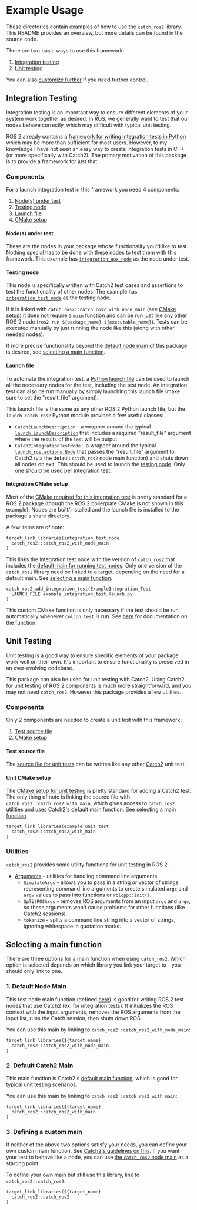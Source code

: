 # Example Usage
These directories contain examples of how to use the `catch_ros2` library. This README provides an overview, but more details can be found in the source code.

There are two basic ways to use this framework:
1. [Integration testing](#integration-testing)
2. [Unit testing](#unit-testing)

You can also [customize further](#selecting-a-main-function) if you need further control.

## Integration Testing
Integration testing is an important way to ensure different elements of your system work together as desired. In ROS, we generally want to test that our nodes behave correctly, which may difficult with typical unit testing.

ROS 2 already contains a [framework for writing integration tests in Python](https://github.com/ros2/launch/tree/rolling/launch_testing) which may be more than sufficient for most users. However, to my knowledge I have not seen an easy way to create integration tests in C++ (or more specifically with Catch2). The primary motivation of this package is to provide a framework for just that.

### Components
For a launch integration test in this framework you need 4 components:
1. [Node(s) under test](#nodes-under-test)
2. [Testing node](#testing-node)
3. [Launch file](#launch-file)
4. [CMake setup](#integration-cmake-setup)

#### Node(s) under test
These are the nodes in your package whose functionality you'd like to test. Nothing special has to be done with these nodes to test them with this framework. This example has [`integration_aux_node`](integration_test/integration_aux_node.cpp) as the node under test.

#### Testing node
This node is specifically written with Catch2 test cases and assertions to test the functionality of other nodes. The example has [`integration_test_node`](integration_test/integration_test_node.cpp) as the testing node.

If it is linked with `catch_ros2::catch_ros2_with_node_main` (see [CMake setup](#integration-cmake-setup)) it does not require a `main` function and can be run just like any other ROS 2 node (`ros2 run ${package_name} ${executable_name}`). Tests can be executed manually by just running the node like this (along with other needed nodes).

If more precise functionality beyond the [default node main](../src/main.cpp) of this package is desired, see [selecting a main function](#selecting-a-main-function).

#### Launch file
To automate the integration test, a [Python launch file](integration_test/example_integration_test.launch.py) can be used to launch all the necessary nodes for the test, including the test node. An integration test can also be run manually by simply launching this launch file (make sure to set the "result_file" argument).

This launch file is the same as any other ROS 2 Python launch file, but the `launch_catch_ros2` Python module provides a few useful classes:
- `Catch2LaunchDescription` - a wrapper around the typical [`launch.LaunchDescription`](https://github.com/ros2/launch/blob/rolling/launch/launch/launch_description.py) that includes a required "result_file" argument where the results of the test will be output.
- `Catch2IntegrationTestNode` - a wrapper around the typical [`launch_ros.actions.Node`](https://github.com/ros2/launch_ros/blob/rolling/launch_ros/launch_ros/actions/node.py) that passes the "result_file" argument to Catch2 (via the default `catch_ros2` node main function) and shuts down all nodes on exit. This should be used to launch the [testing node](#testing-node). Only one should be used per integration test.

#### Integration CMake setup
Most of the [CMake required for this integration test](integration_test/CMakeLists.txt) is pretty standard for a ROS 2 package (though the ROS 2 boilerplate CMake is not shown in this example). Nodes are built/installed and the launch file is installed to the package's share directory.

A few items are of note:
```
target_link_libraries(integration_test_node
  catch_ros2::catch_ros2_with_node_main
)
```
This links the integration test node with the version of `catch_ros2` that includes the [default main for running test nodes](../src/main.cpp). Only one version of the `catch_ros2` library need be linked to a target, depending on the need for a default main. See [selecting a main function](#selecting-a-main-function).

```
catch_ros2_add_integration_test(ExampleIntegration_Test
  LAUNCH_FILE example_integration_test.launch.py
)
```
This custom CMake function is only necessary if the test should be run automatically whenever `colcon test` is run. See [here](../cmake/catch_ros2_add_integration_test.cmake) for documentation on the function.

## Unit Testing
Unit testing is a good way to ensure specific elements of your package work well on their own. It's important to ensure functionality is preserved in an ever-evolving codebase.

This package can also be used for unit testing with Catch2. Using Catch2 for unit testing of ROS 2 components is much more straightforward, and you may not need `catch_ros2`. However this package provides a few utilities.

### Components
Only 2 components are needed to create a unit test with this framework:
1. [Test source file](#test-source-file)
2. [CMake setup](#unit-cmake-setup)

#### Test source file
The [source file for unit tests](unit_test/example_unit_test.cpp) can be written like any other [Catch2](https://github.com/catchorg/Catch2) unit test.

#### Unit CMake setup
The [CMake setup for unit testing](unit_test/CMakeLists.txt) is pretty standard for adding a Catch2 test. The only thing of note is linking the source file with `catch_ros2::catch_ros2_with_main`, which gives access to `catch_ros2` utilities and uses Catch2's default main function. See [selecting a main function](#selecting-a-main-function).
```
target_link_libraries(example_unit_test
  catch_ros2::catch_ros2_with_main
)
```

### Utilities
`catch_ros2` provides some utility functions for unit testing in ROS 2.

- [Arguments](../include/catch_ros2/arguments.hpp) - utilities for handling command line arguments.
  - `SimulateArgs` - allows you to pass in a string or vector of strings representing command line arguments to create simulated `argc` and `argv` values to pass into functions or `rclcpp::init()`.
  - `SplitROSArgs` - removes ROS arguments from an input `argc` and `argv`, so these arguments won't cause problems for other functions (like Catch2 sessions).
  - `tokenize` - splits a command line string into a vector of strings, ignoring whitespace in quotation marks.

## Selecting a main function
There are three options for a main function when using `catch_ros2`. Which option is selected depends on which library you link your target to - you should only link to one.

### 1. Default Node Main
This test node main function (defined [here](../src/main.cpp)) is good for writing ROS 2 test nodes that use Catch2 (ex: for integration tests). It initializes the ROS context with the input arguments, removes the ROS arguments from the input list, runs the Catch session, then shuts down ROS.

You can use this main by linking to `catch_ros2::catch_ros2_with_node_main`:
```
target_link_libraries(${target_name}
  catch_ros2::catch_ros2_with_node_main
)
```

### 2. Default Catch2 Main
This main function is Catch2's [default main function](https://github.com/catchorg/Catch2/blob/devel/src/catch2/internal/catch_main.cpp), which is good for typical unit testing scenarios.

You can use this main by linking to `catch_ros2::catch_ros2_with_main`:
```
target_link_libraries(${target_name}
  catch_ros2::catch_ros2_with_main
)
```

### 3. Defining a custom main
If neither of the above two options satisfy your needs, you can define your own custom main function. See [Catch2's guidelines on this](https://github.com/catchorg/Catch2/blob/devel/docs/own-main.md). If you want your test to behave like a node, you can use [the `catch_ros2` node main](../src/main.cpp) as a starting point.

To define your own main but still use this library, link to `catch_ros2::catch_ros2`:
```
target_link_libraries(${target_name}
  catch_ros2::catch_ros2
)
```